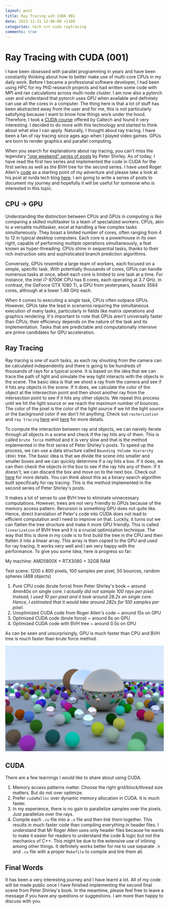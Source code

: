 ```yaml
---
layout: post
title: Ray Tracing wih CUDA 001
date: 2023-12-31 12:00:00 +1100
categories: tech c++ cuda raytracing
comments: true
---
```


# Ray Tracing with CUDA (001)

I have been obsessed with parallel programming in years and have been constantly thinking about how to better make use of multi-core CPUs in my daily work. Before I became a professional software developer, I had been using HPC for my PhD research projects and had written some code with MPI and ran calculations across multi-node cluster. I am now also a pytorch user and understand that pytorch uses GPU when available and definitely can use all the cores in a computer. The thing here is that a lot of stuff has been abstracted away from the user and for me, this is not particularly satisfying because I want to know how things work under the hood. Therefore, I took a [CUDA course](http://courses.cms.caltech.edu/cs179/) offered by Caltech and found it very interesting. I decided to do more with this technology and started to think about what else I can apply. Naturally, I thought about ray tracing. I have been a fan of ray tracing since ages ago when I played video games. GPUs are born to render graphics and parallel computing.

When you search for explanations about ray tracing, you can't miss the legendary ["one weekend" series of posts](https://raytracing.github.io/) by Peter Shirley. As of today, I have read the first two series and implemented the code in CUDA for the first series as well as the BVH tree for the second series. I have used Roger Allen's [code](https://github.com/rogerallen/raytracinginoneweekendincuda) as a starting point of my adventure and please take a look at his post at nvida tech blog [here](https://developer.nvidia.com/blog/accelerated-ray-tracing-cuda/). I am going to write a series of posts to document my journey and hopefully it will be useful for someone who is interested in this topic.

## CPU -> GPU

Understanding the distinction between CPUs and GPUs in computing is like comparing a skilled multitasker to a team of specialized workers. CPUs, akin to a versatile multitasker, excel at handling a few complex tasks simultaneously. They boast a limited number of cores, often ranging from 4 to 12 in typical desktop computers. Each core is a powerhouse in its own right, capable of performing multiple operations simultaneously, a feat known as hyper-threading. CPUs shine in sequential tasks, thanks to their rich instruction sets and sophisticated branch prediction algorithms.

Conversely, GPUs resemble a large team of workers, each focused on a simple, specific task. With potentially thousands of cores, GPUs can handle numerous tasks at once, albeit each core is limited to one task at a time. For instance, the Intel i7-8700K CPU has 6 cores, each operating at 3.7 GHz. In contrast, the GeForce GTX 1080 Ti, a GPU from yesteryears, boasts 3584 cores, although at a lower 1.48 GHz each.

When it comes to executing a single task, CPUs often outpace GPUs. However, GPUs take the lead in scenarios requiring the simultaneous execution of many tasks, particularly in fields like matrix operations and graphics rendering. It's important to note that GPUs aren't universally faster than CPUs; their efficiency depends on the nature of the task and its implementation. Tasks that are predictable and computationally intensive are prime candidates for GPU acceleration.

## Ray Tracing

Ray tracing is one of such tasks, as each ray shooting from the camera can be calculated independently and there is going to be hundreds of thousands of rays for a typical scene. It is based on the idea that we can trace the path of light and simulate the way light interacts with the objects in the scene. The basic idea is that we shoot a ray from the camera and see if it hits any objects in the scene. If it does, we calculate the color of the object at the intersection point and then shoot another ray from the intersection point to see if it hits any other objects. We repeat this process until we hit the light source or we reach the maximum number of bounces. The color of the pixel is the color of the light source if we hit the light source or the background color if we don't hit anything. Check out `rasterization` and `ray tracing` [here](https://en.wikipedia.org/wiki/Rasterisation) and [here](<https://en.wikipedia.org/wiki/Ray_tracing_(graphics)>) for more details.

To compute the interaction between ray and objects, we can naively iterate through all objects in a scene and check if the ray hits any of them. This is called `brute force` method and it is very slow and that is the method implemented in the first series of Peter Shirley's posts. To speed up the process, we can use a data structure called `Bounding Volume Hierarchy (BVH)` tree. The basic idea is that we divide the scene into smaller and smaller boxes and we can quickly determine if a ray hits a box. If it does, we can then check the objects in the box to see if the ray hits any of them. If it doesn't, we can discard the box and move on to the next box. Check out [here](https://en.wikipedia.org/wiki/Bounding_volume_hierarchy) for more details. You can think about this as a binary search algorithm built specifically for ray tracing. This is the method implemented in the second series of Peter Shirley's posts.

It makes a lot of sense to use BVH tree to eliminate unnecessary computations. However, trees are not very friendly to GPUs because of the memory access pattern. Recursion is something GPU does not quite like. Hence, direct translation of Peter's code into CUDA does not lead to efficient computation and I need to improve on that. Luckily, it turns out we can flatten the tree structure and make it more GPU friendly. This is called `linearization` of BVH tree and it is a crucial optimization technique. The way that this is done in my code is to first build the tree in the CPU and then flatten it into a linear array. This array is then copied to the GPU and used for ray tracing. It works very well and I am very happy with the performance. To give you some idea, here is progress so far:

My machine: AMD5800X + RTX3080 + 32GB RAM

Test scene: 1200 x 800 pixels, 100 samples per pixel, 50 bounces, random spheres (488 objects)

1. Pure CPU code (brute force) from Peter Shirley's book ~ around 4min40s on single core. _I actually did not sample 100 rays per pixel. Instead, I used 10 per pixel and
   it took around 28.2s on single core. Hence, I estimated that it would take around 282s for 100 samples per pixel._
2. Unoptimized CUDA code from Roger Allen's code ~ around 15s on GPU
3. Optimized CUDA code (brute force) ~ around 6s on GPU
4. Optimized CUDA code with BVH tree ~ around 0.5s on GPU

As can be seen and unsurprisingly, GPU is much faster than CPU and BVH tree is much faster than brute force method.

![Random Sphere with Defocus Effect](/assets/img/random-spheres.jpg)

## CUDA

There are a few learnings I would like to share about using CUDA.

1. Memory access patterns matter. Choose the right grid/block/thread size matters. But do not over optimize.
2. Prefer `cudaMalloc` over dynamic memory allocation in CUDA. It is much faster.
3. In my experience, there is no gain to parallelize samples over the pixels. Just parallelize over the rays.
4. Compile each `.cu` file into a `.o` file and then link them together. This results in much faster code than compiling everything in header files.
   I understand that Mr Roger Allen uses only header files because he wants to make it easier for readers to understand the code & logic but not the
   mechanics of C++. This might be due to the extensive use of inlining among other things. It definitely works better for me to use
   separate `.h` and `.cu` file with a proper `Makefile` to compile and link them all.

## Final Words

It has been a very interesting journey and I have learnt a lot. All of my code will be made public once I have finished implementing the second final scene from Peter Shirley's book. In the meantime, please feel free to leave a message if you have any questions or suggestions. I am more than happy to discuss with you.
